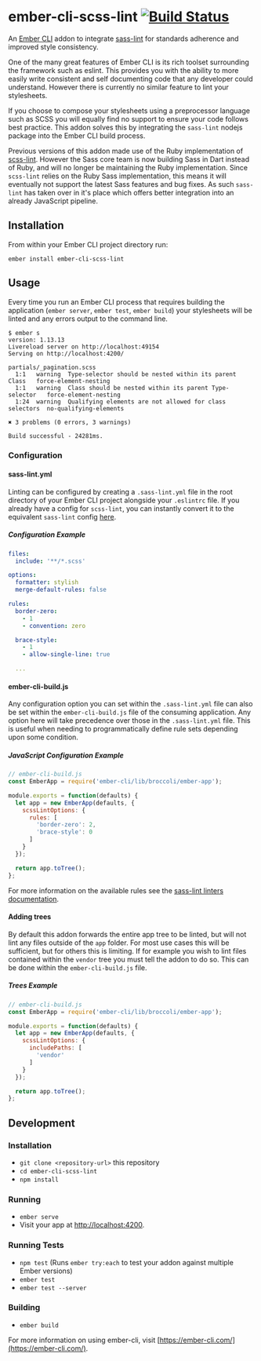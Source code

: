 # ember-cli-scss-lint [![Build Status](https://travis-ci.org/tomasbasham/ember-cli-scss-lint.svg?branch=master)](https://travis-ci.org/tomasbasham/ember-cli-scss-lint)

An [Ember CLI](https://ember-cli.com/) addon to integrate
[sass-lint](https://github.com/sasstools/sass-lint) for standards adherence and
improved style consistency.

One of the many great features of Ember CLI is its rich toolset surrounding the
framework such as eslint. This provides you with the ability to more easily
write consistent and self documenting code that any developer could understand.
However there is currently no similar feature to lint your stylesheets.

If you choose to compose your stylesheets using a preprocessor language such as
SCSS you will equally find no support to ensure your code follows best
practice. This addon solves this by integrating the `sass-lint` nodejs package
into the Ember CLI build process.

Previous versions of this addon made use of the Ruby implementation of
[scss-lint](https://github.com/brigade/scss-lint). However the Sass core team
is now building Sass in Dart instead of Ruby, and will no longer be maintaining
the Ruby implementation. Since `scss-lint` relies on the Ruby Sass
implementation, this means it will eventually not support the latest Sass
features and bug fixes. As such `sass-lint` has taken over in it's place which
offers better integration into an already JavaScript pipeline.

## Installation

From within your Ember CLI project directory run:
```
ember install ember-cli-scss-lint
```

## Usage

Every time you run an Ember CLI process that requires building the application
(`ember server`, `ember test`, `ember build`) your stylesheets will be linted
and any errors output to the command line.

```
$ ember s
version: 1.13.13
Livereload server on http://localhost:49154
Serving on http://localhost:4200/

partials/_pagination.scss
  1:1   warning  Type-selector should be nested within its parent Class   force-element-nesting
  1:1   warning  Class should be nested within its parent Type-selector   force-element-nesting
  1:24  warning  Qualifying elements are not allowed for class selectors  no-qualifying-elements

✖ 3 problems (0 errors, 3 warnings)

Build successful - 24281ms.
```

### Configuration

#### sass-lint.yml

Linting can be configured by creating a `.sass-lint.yml` file in the root
directory of your Ember CLI project alongside your `.eslintrc` file. If you
already have a config for `scss-lint`, you can instantly convert it to the
equivalent `sass-lint` config
[here](sasstools.github.io/make-sass-lint-config).

##### Configuration Example

```yml
files:
  include: '**/*.scss'

options:
  formatter: stylish
  merge-default-rules: false

rules:
  border-zero:
    - 1
    - convention: zero

  brace-style:
    - 1
    - allow-single-line: true

  ...
```

#### ember-cli-build.js

Any configuration option you can set within the `.sass-lint.yml` file can also
be set within the `ember-cli-build.js` file of the consuming application. Any
option here will take precedence over those in the `.sass-lint.yml` file. This
is useful when needing to programmatically define rule sets depending upon some
condition.

##### JavaScript Configuration Example

```JavaScript
// ember-cli-build.js
const EmberApp = require('ember-cli/lib/broccoli/ember-app');

module.exports = function(defaults) {
  let app = new EmberApp(defaults, {
    scssLintOptions: {
      rules: [
        'border-zero': 2,
        'brace-style': 0
      ]
    }
  });

  return app.toTree();
};
```

For more information on the available rules see the [sass-lint linters
documentation](https://github.com/sasstools/sass-lint/tree/master/docs/rules).

#### Adding trees

By default this addon forwards the entire app tree to be linted, but will not
lint any files outside of the `app` folder. For most use cases this will be
sufficient, but for others this is limiting. If for example you wish to lint
files contained within the `vendor` tree you must tell the addon to do so. This
can be done within the `ember-cli-build.js` file.

##### Trees Example

```JavaScript
// ember-cli-build.js
const EmberApp = require('ember-cli/lib/broccoli/ember-app');

module.exports = function(defaults) {
  let app = new EmberApp(defaults, {
    scssLintOptions: {
      includePaths: [
        'vendor'
      ]
    }
  });

  return app.toTree();
};
```

## Development

### Installation

* `git clone <repository-url>` this repository
* `cd ember-cli-scss-lint`
* `npm install`

### Running

* `ember serve`
* Visit your app at [http://localhost:4200](http://localhost:4200).

### Running Tests

* `npm test` (Runs `ember try:each` to test your addon against multiple Ember
  versions)
* `ember test`
* `ember test --server`

### Building

* `ember build`

For more information on using ember-cli, visit
[https://ember-cli.com/](https://ember-cli.com/).
